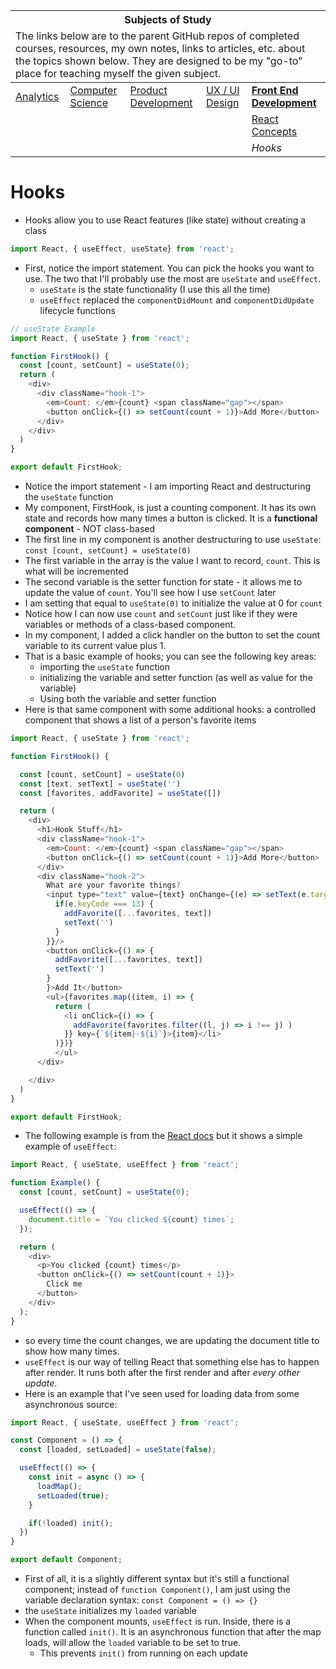 <table>
    <thead>
        <tr>
            <th colspan="5" style="text-align: center;"><strong>Subjects of Study</strong></th>
        </tr>
        <tr>
            <td colspan="5">The links below are to the parent GitHub repos of completed courses, resources, my own notes, links to articles, etc. about the topics shown below. They are designed to be my "go-to" place for teaching myself the given subject.</td>
        </tr>
    </thead>
    <tbody>
        <tr>
            <td><a href="https://github.com/coolinmc6/analytics">Analytics</a></td>
            <td><a href="https://github.com/coolinmc6/CS-concepts">Computer Science</a></td>
            <td><a href="https://github.com/coolinmc6/design-ux-ui#product-design--development">Product Development</a></td>
            <td><a href="https://github.com/coolinmc6/design-ux-ui">UX / UI Design</a></td>
            <td><strong><a href="https://github.com/coolinmc6/front-end-dev">Front End Development</a></strong></td>
        </tr>
        <tr>
            <td></td>
            <td></td>
            <td></td>
            <td></td>
            <td><a href="https://github.com/coolinmc6/front-end-dev/blob/master/react/">React Concepts</a></td>
        </tr>
        <tr>
            <td></td>
            <td></td>
            <td></td>
            <td></td>
            <td><em>Hooks</em></td>
        </tr>
    </tbody>
</table>

<a name="top"></a>

# Hooks

- Hooks allow you to use React features (like state) without creating a class

```js
import React, { useEffect, useState} from 'react';
```

- First, notice the import statement. You can pick the hooks you want to use. 
The two that I'll probably use the most are `useState` and `useEffect`.
  - `useState` is the state functionality (I use this all the time)
  - `useEffect` replaced the `componentDidMount` and `componentDidUpdate` 
  lifecycle functions

```js
// useState Example
import React, { useState } from 'react';

function FirstHook() {
  const [count, setCount] = useState(0);
  return (
    <div>
      <div className="hook-1">
        <em>Count: </em>{count} <span className="gap"></span>
        <button onClick={() => setCount(count + 1)}>Add More</button>
      </div>
    </div>
  )
}

export default FirstHook;
```
- Notice the import statement - I am importing React and destructuring the `useState` function
- My component, FirstHook, is just a counting component. It has its own state and records
how many times a button is clicked. It is a **functional component** - NOT class-based
- The first line in my component is another destructuring to use `useState`: `const [count, setCount] = useState(0)`
- The first variable in the array is the value I want to record, `count`. This is what will be incremented
- The second variable is the setter function for state - it allows me to update the value of `count`. You'll
see how I use `setCount` later
- I am setting that equal to `useState(0)` to initialize the value at 0 for `count`
- Notice how I can now use `count` and `setCount` just like if they were variables or methods of a
class-based component.
- In my component, I added a click handler on the button to set the count variable to its current value
plus 1.
- That is a basic example of hooks; you can see the following key areas:
  - importing the `useState` function
  - initializing the variable and setter function (as well as value for the variable)
  - Using both the variable and setter function
- Here is that same component with some additional hooks: a controlled component that shows a list of a
person's favorite items

```js
import React, { useState } from 'react';

function FirstHook() {

  const [count, setCount] = useState(0)
  const [text, setText] = useState('')
  const [favorites, addFavorite] = useState([])

  return (
    <div>
      <h1>Hook Stuff</h1>
      <div className="hook-1">
        <em>Count: </em>{count} <span className="gap"></span>
        <button onClick={() => setCount(count + 1)}>Add More</button>
      </div>
      <div className="hook-2">
        What are your favorite things? 
        <input type="text" value={text} onChange={(e) => setText(e.target.value)} onKeyUp={(e) => {
          if(e.keyCode === 13) {
            addFavorite([...favorites, text])
            setText('')
          }
        }}/>
        <button onClick={() => {
          addFavorite([...favorites, text])
          setText('')
        }
        }>Add It</button>
        <ul>{favorites.map((item, i) => {
          return (
            <li onClick={() => {
              addFavorite(favorites.filter((l, j) => i !== j) )
            }} key={`${item}-${i}`}>{item}</li>
          )})}
          </ul>
      </div>

    </div>
  )
}

export default FirstHook;
```

- The following example is from the [React docs](https://reactjs.org/docs/hooks-effect.html#example-using-hooks) 
but it shows a simple example of `useEffect`:

```js
import React, { useState, useEffect } from 'react';

function Example() {
  const [count, setCount] = useState(0);

  useEffect(() => {
    document.title = `You clicked ${count} times`;
  });

  return (
    <div>
      <p>You clicked {count} times</p>
      <button onClick={() => setCount(count + 1)}>
        Click me
      </button>
    </div>
  );
}
```
- so every time the count changes, we are updating the document title to show how many times.
- `useEffect` is our way of telling React that something else has to happen after render. It runs 
both after the first render and after *every other update*.
- Here is an example that I've seen used for loading data from some asynchronous source:

```js
import React, { useState, useEffect } from 'react';

const Component = () => {
  const [loaded, setLoaded] = useState(false);

  useEffect(() => {
    const init = async () => {
      loadMap();
      setLoaded(true);
    }

    if(!loaded) init();
  })
}

export default Component;
```
- First of all, it is a slightly different syntax but it's still a functional component; instead of
`function Component()`, I am just using the variable declaration syntax: `const Component = () => {}`
- the `useState` initializes my `loaded` variable
- When the component mounts, `useEffect` is run. Inside, there is a function called `init()`. It is an
asynchronous function that after the map loads, will allow the `loaded` variable to be set to true.
  - This prevents `init()` from running on each update